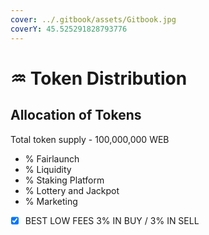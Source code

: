 ```yaml
---
cover: ../.gitbook/assets/Gitbook.jpg
coverY: 45.525291828793776
---
```


# ♒ Token Distribution

## Allocation of Tokens

Total token supply - 100,000,000 WEB

* % Fairlaunch&#x20;
* % Liquidity&#x20;
* % Staking Platform&#x20;
* % Lottery and Jackpot&#x20;
* % Marketing&#x20;

<!---->

* [x] BEST LOW FEES 3% IN BUY / 3% IN SELL
